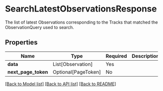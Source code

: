 # SearchLatestObservationsResponse

The list of latest Observations corresponding to the Tracks that matched the ObservationQuery used to search.


## Properties
| Name | Type | Required | Description |
| ------------ | ------------- | ------------- | ------------- |
**data** | List[Observation] | Yes |  |
**next_page_token** | Optional[PageToken] | No |  |


[[Back to Model list]](../../../../README.md#models-v1-link) [[Back to API list]](../../../../README.md#apis-v1-link) [[Back to README]](../../../../README.md)
